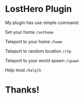 # LostHero Plugin
My plugin has use simple command:

Set your home ```/sethome```

Teleport to your home ```/home```

Teleport to random location ```/rtp```

Teleport to your world spawn ```/spawn```

Help mod ```/helplh```

# Thanks!
